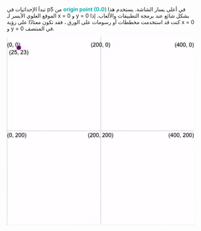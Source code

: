 تبدأ الإحداثيات في p5 من <span style="color: #0faeb0; font-weight: bold;"> origin point (0،0) </span> في أعلى يسار الشاشة. يستخدم هذا الموقع العلوي الأيسر لـ x = 0 و y = 0 بشكل شائع عند برمجة التطبيقات والألعاب. إذا كنت قد استخدمت مخططات أو رسومات على الورق ، فقد تكون معتادًا على رؤية x = 0 و y = 0 في المنتصف.

![صورة gif متحركة تظهر شكل بيضوي يتحرك عبر اللوحة البيانية. يتم عرض إحداثياتها الحالية x و y أثناء تحركها.](images/coords_animation.gif)


